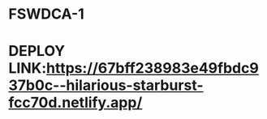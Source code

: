 # FSWDCA-1

#  DEPLOY LINK:https://67bff238983e49fbdc937b0c--hilarious-starburst-fcc70d.netlify.app/
